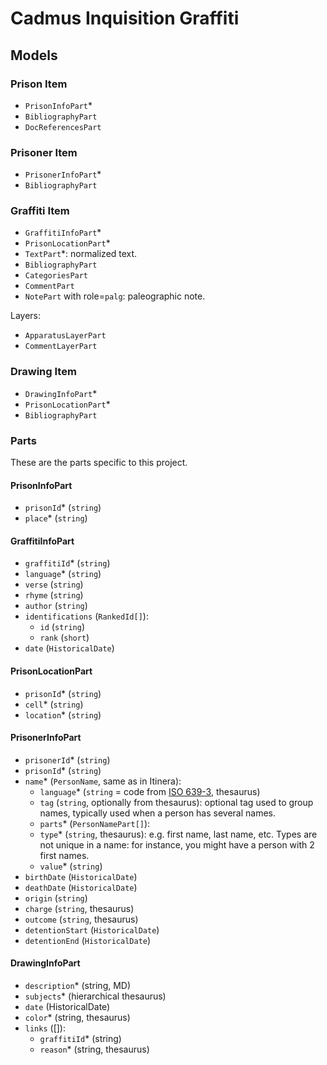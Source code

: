 # Cadmus Inquisition Graffiti

## Models

### Prison Item

- `PrisonInfoPart`\*
- `BibliographyPart`
- `DocReferencesPart`

### Prisoner Item

- `PrisonerInfoPart`\*
- `BibliographyPart`

### Graffiti Item

- `GraffitiInfoPart`\*
- `PrisonLocationPart`\*
- `TextPart`\*: normalized text.
- `BibliographyPart`
- `CategoriesPart`
- `CommentPart`
- `NotePart` with role=`palg`: paleographic note.

Layers:

- `ApparatusLayerPart`
- `CommentLayerPart`

### Drawing Item

- `DrawingInfoPart`\*
- `PrisonLocationPart`\*
- `BibliographyPart`

### Parts

These are the parts specific to this project.

#### PrisonInfoPart

- `prisonId`\* (`string`)
- `place`\* (`string`)

#### GraffitiInfoPart

- `graffitiId`\* (`string`)
- `language`\* (`string`)
- `verse` (`string`)
- `rhyme` (`string`)
- `author` (`string`)
- `identifications` (`RankedId[]`):
  - `id` (`string`)
  - `rank` (`short`)
- `date` (`HistoricalDate`)

#### PrisonLocationPart

- `prisonId`\* (`string`)
- `cell`\* (`string`)
- `location`\* (`string`)

#### PrisonerInfoPart

- `prisonerId`\* (`string`)
- `prisonId`\* (`string`)
- `name`\* (`PersonName`, same as in Itinera):
  - `language`\* (`string` = code from [ISO 639-3](https://en.wikipedia.org/wiki/ISO_639-3), thesaurus)
  - `tag` (`string`, optionally from thesaurus): optional tag used to group names, typically used when a person has several names.
  - `parts`\* (`PersonNamePart[]`):
  - `type`\* (`string`, thesaurus): e.g. first name, last name, etc. Types are not unique in a name: for instance, you might have a person with 2 first names.
  - `value`\* (`string`)
- `birthDate` (`HistoricalDate`)
- `deathDate` (`HistoricalDate`)
- `origin` (`string`)
- `charge` (`string`, thesaurus)
- `outcome` (`string`, thesaurus)
- `detentionStart` (`HistoricalDate`)
- `detentionEnd` (`HistoricalDate`)

#### DrawingInfoPart

- `description`\* (string, MD)
- `subjects`\* (hierarchical thesaurus)
- `date` (HistoricalDate)
- `color`\* (string, thesaurus)
- `links` ([]):
  - `graffitiId`\* (string)
  - `reason`\* (string, thesaurus)
